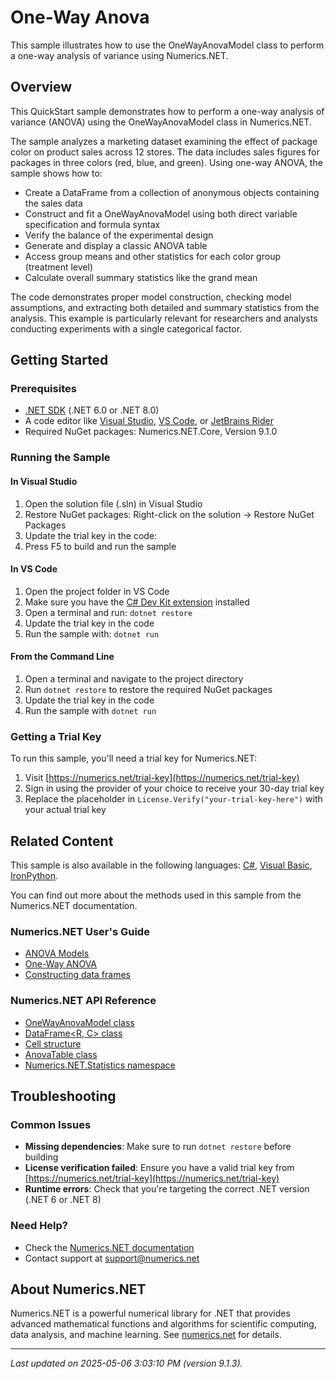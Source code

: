 # One-Way Anova

This sample illustrates how to use the OneWayAnovaModel class to perform a one-way analysis of variance using Numerics.NET.

## Overview

This QuickStart sample demonstrates how to perform a one-way analysis of variance (ANOVA) using the 
OneWayAnovaModel class in Numerics.NET.

The sample analyzes a marketing dataset examining the effect of package color on product sales 
across 12 stores. The data includes sales figures for packages in three colors (red, blue, and 
green). Using one-way ANOVA, the sample shows how to:

- Create a DataFrame from a collection of anonymous objects containing the sales data
- Construct and fit a OneWayAnovaModel using both direct variable specification and formula syntax
- Verify the balance of the experimental design
- Generate and display a classic ANOVA table
- Access group means and other statistics for each color group (treatment level)
- Calculate overall summary statistics like the grand mean

The code demonstrates proper model construction, checking model assumptions, and extracting both 
detailed and summary statistics from the analysis. This example is particularly relevant for 
researchers and analysts conducting experiments with a single categorical factor.


## Getting Started

### Prerequisites

- [.NET SDK](https://dotnet.microsoft.com/download) (.NET 6.0 or .NET 8.0)
- A code editor like [Visual Studio](https://visualstudio.microsoft.com/), [VS Code](https://code.visualstudio.com/), or [JetBrains Rider](https://www.jetbrains.com/rider/)
- Required NuGet packages: Numerics.NET.Core, Version 9.1.0

### Running the Sample

#### In Visual Studio
1. Open the solution file (.sln) in Visual Studio
2. Restore NuGet packages: Right-click on the solution → Restore NuGet Packages
3. Update the trial key in the code:
4. Press F5 to build and run the sample

#### In VS Code

1. Open the project folder in VS Code
2. Make sure you have the [C# Dev Kit extension](https://marketplace.visualstudio.com/items?itemName=ms-dotnettools.csdevkit) installed
3. Open a terminal and run: `dotnet restore`
4. Update the trial key in the code 
5. Run the sample with: `dotnet run`

#### From the Command Line

1. Open a terminal and navigate to the project directory
2. Run `dotnet restore` to restore the required NuGet packages
3. Update the trial key in the code
4. Run the sample with `dotnet run`

### Getting a Trial Key

To run this sample, you'll need a trial key for Numerics.NET:

1. Visit [https://numerics.net/trial-key](https://numerics.net/trial-key)
2. Sign in using the provider of your choice to receive your 30-day trial key
3. Replace the placeholder in `License.Verify("your-trial-key-here")` with your actual trial key

## Related Content

This sample is also available in the following languages: 
[C#](https://github.com/NumericsDotNet/quickstart-csharp/tree/net8.0/statistics/analysis-of-variance/anova-one-way), [Visual Basic](https://github.com/NumericsDotNet/quickstart-visualbasic/tree/net8.0/statistics/analysis-of-variance/anova-one-way), [IronPython](https://github.com/NumericsDotNet/quickstart-ironpython/tree/net8.0/statistics/analysis-of-variance/anova-one-way).

You can find out more about the methods used in this sample from the Numerics.NET documentation.

### Numerics.NET User's Guide

- [ANOVA Models](https://numerics.net/documentation/latest/statistics/analysis-of-variance/anova-models)
- [One-Way ANOVA](https://numerics.net/documentation/latest/statistics/analysis-of-variance/one-way-anova)
- [Constructing data frames](https://numerics.net/documentation/latest/data-analysis/data-frames/constructing-data-frames)

### Numerics.NET API Reference

- [OneWayAnovaModel class](https://numerics.net/documentation/latest/reference/numerics.net.statistics.onewayanovamodel)
- [DataFrame&lt;R, C&gt; class](https://numerics.net/documentation/latest/reference/numerics.net.dataanalysis.dataframe-2)
- [Cell structure](https://numerics.net/documentation/latest/reference/numerics.net.statistics.cell)
- [AnovaTable class](https://numerics.net/documentation/latest/reference/numerics.net.statistics.anovatable)
- [Numerics.NET.Statistics namespace](https://numerics.net/documentation/latest/reference/numerics.net.statistics)


## Troubleshooting

### Common Issues

- **Missing dependencies**: Make sure to run `dotnet restore` before building
- **License verification failed**: Ensure you have a valid trial key from [https://numerics.net/trial-key](https://numerics.net/trial-key)
- **Runtime errors**: Check that you're targeting the correct .NET version (.NET 6 or .NET 8)

### Need Help?

- Check the [Numerics.NET documentation](https://numerics.net/documentation/)
- Contact support at [support@numerics.net](mailto:support@numerics.net?subject=AnovaOneWay%20QuickStart%20Sample%20%28F%23%29)

## About Numerics.NET

Numerics.NET is a powerful numerical library for .NET that provides advanced mathematical 
functions and algorithms for scientific computing, data analysis, and machine learning.
See [numerics.net](https://numerics.net) for details.

---

_Last updated on 2025-05-06 3:03:10 PM (version 9.1.3)._
